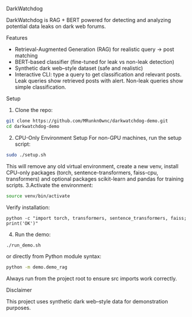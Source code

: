 DarkWatchdog

DarkWatchdog is RAG + BERT powered for detecting and analyzing potential data leaks on dark web forums.

Features

- Retrieval-Augmented Generation (RAG) for realistic query → post matching
- BERT-based classifier (fine-tuned for leak vs non-leak detection)
- Synthetic dark web–style dataset (safe and realistic)
- Interactive CLI: type a query to get classification and relevant posts. Leak queries show retrieved posts with alert. Non-leak queries show simple classification.

Setup

1. Clone the repo:
 ```bash
git clone https://github.com/MRunkn0wnc/darkwatchdog-demo.git
cd darkwatchdog-demo
```

2. CPU-Only Environment Setup
For non-GPU machines, run the setup script:
```bash
sudo ./setup.sh
```
This will remove any old virtual environment, create a new venv, install CPU-only packages (torch, sentence-transformers, faiss-cpu, transformers) and optional packages scikit-learn and pandas for training scripts.
3.Activate the environment:
```bash
source venv/bin/activate
```
Verify installation:
```
python -c "import torch, transformers, sentence_transformers, faiss; print('OK')"
```
4. Run the demo:
```bash
./run_demo.sh
```
or directly from Python module syntax:
```bash
python -m demo.demo_rag
```
Always run from the project root to ensure src imports work correctly.



Disclaimer

This project uses synthetic dark web–style data for demonstration purposes. 

